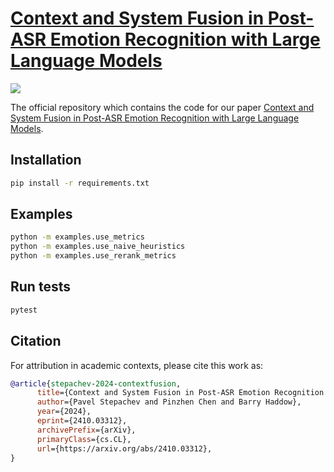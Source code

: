 # [Context and System Fusion in Post-ASR Emotion Recognition with Large Language Models](https://arxiv.org/abs/2410.03312)

<p align="left">
<a href="https://arxiv.org/abs/2410.03312" alt="arXiv">
        <img src="https://img.shields.io/badge/arXiv-2410.03312-b31b1b.svg?style=flat" /></a>
</p>


The official repository which contains the code for our paper [Context and System Fusion in Post-ASR Emotion Recognition with Large Language Models](https://arxiv.org/abs/2410.03312).

## Installation
```bash
pip install -r requirements.txt
```

## Examples
```bash
python -m examples.use_metrics
python -m examples.use_naive_heuristics
python -m examples.use_rerank_metrics
```

## Run tests
```bash
pytest
```

## Citation
For attribution in academic contexts, please cite this work as:

```bib
@article{stepachev-2024-contextfusion,
      title={Context and System Fusion in Post-ASR Emotion Recognition with Large Language Models}, 
      author={Pavel Stepachev and Pinzhen Chen and Barry Haddow},
      year={2024},
      eprint={2410.03312},
      archivePrefix={arXiv},
      primaryClass={cs.CL},
      url={https://arxiv.org/abs/2410.03312}, 
}
```